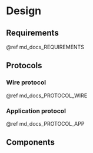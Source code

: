 <!--
Copyright (c) 2018-2020 Cogent Embedded, Inc. ALL RIGHTS RESERVED.

The source code contained or described herein and all documents related to the
# source code("Software") or their modified versions are owned by
# Cogent Embedded, Inc. or its affiliates.
#
# No part of the Software may be used, copied, reproduced, modified, published,
# uploaded, posted, transmitted, distributed, or disclosed in any way without
# prior express written permission from Cogent Embedded, Inc.
#
# Cogent Embedded, Inc. grants a nonexclusive, non-transferable, royalty-free
# license to use the Software to Licensee without the right to sublicense.
# Licensee agrees not to distribute the Software to any third-party without
# the prior written permission of Cogent Embedded, Inc.
#
# Unless otherwise agreed by Cogent Embedded, Inc. in writing, you may not remove
# or alter this notice or any other notice embedded in Software in any way.
#
# THE SOFTWARE IS PROVIDED "AS IS", WITHOUT WARRANTY OF ANY KIND, EXPRESS OR
# IMPLIED, INCLUDING BUT NOT LIMITED TO THE WARRANTIES OF MERCHANTABILITY,
# FITNESS FOR A PARTICULAR PURPOSE AND NON-INFRINGEMENT. IN NO EVENT SHALL THE
# AUTHORS OR COPYRIGHT HOLDERS BE LIABLE FOR ANY CLAIM, DAMAGES OR OTHER
# LIABILITY, WHETHER IN AN ACTION OF CONTRACT, TORT OR OTHERWISE, ARISING FROM,
# OUT OF OR IN CONNECTION WITH THE SOFTWARE OR THE USE OR OTHER DEALINGS IN
# THE SOFTWARE.
-->

# Design

## Requirements
@ref md_docs_REQUIREMENTS

## Protocols

### Wire protocol
@ref md_docs_PROTOCOL_WIRE

### Application protocol
@ref md_docs_PROTOCOL_APP

## Components


